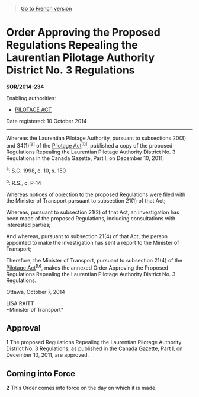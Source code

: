 > [Go to French version](/fr/Règlements/Décrets,%20ordonnances%20et%20règlements%20statutaires/2014/234.md)

# Order Approving the Proposed Regulations Repealing the Laurentian Pilotage Authority District No. 3 Regulations

**SOR/2014-234**

Enabling authorities: 
- [PILOTAGE ACT](/en/Acts/Revised%20Statutes%20of%20Canada/P/P-14.md)

Date registered: 10 October 2014

----------

Whereas the Laurentian Pilotage Authority, pursuant to subsections 20(3) and 34(1)<sup><a href='#fn_Order_LPA_e_hq_11924'>[a]</a></sup> of the [Pilotage Act](/en/Acts/Revised%20Statutes%20of%20Canada/P/P-14.md)<sup><a href='#fn_Order_LPA_e_hq_11925'>[b]</a></sup>, published a copy of the proposed Regulations Repealing the Laurentian Pilotage Authority District No. 3 Regulations in the Canada Gazette, Part I, on December 10, 2011;

<a name='fn_Order_LPA_e_hq_11924'><sup>a</sup></a>: S.C. 1998, c. 10, s. 150<br />

<a name='fn_Order_LPA_e_hq_11925'><sup>b</sup></a>: R.S., c. P-14<br />

Whereas notices of objection to the proposed Regulations were filed with the Minister of Transport pursuant to subsection 21(1) of that Act;

Whereas, pursuant to subsection 21(2) of that Act, an investigation has been made of the proposed Regulations, including consultations with interested parties;

And whereas, pursuant to subsection 21(4) of that Act, the person appointed to make the investigation has sent a report to the Minister of Transport;

Therefore, the Minister of Transport, pursuant to subsection 21(4) of the [Pilotage Act](/en/Acts/Revised%20Statutes%20of%20Canada/P/P-14.md)<sup><a href='#fn_Order_LPA_e_hq_11925'>[b]</a></sup>, makes the annexed Order Approving the Proposed Regulations Repealing the Laurentian Pilotage Authority District No. 3 Regulations.

Ottawa, October 7, 2014


<p>LISA RAITT<br />*Minister of Transport*<br /></p>




## Approval


**1** The proposed Regulations Repealing the Laurentian Pilotage Authority District No. 3 Regulations, as published in the Canada Gazette, Part I, on December 10, 2011, are approved.




## Coming into Force


**2** This Order comes into force on the day on which it is made.


